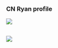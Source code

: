### CN Ryan profile

<a href="https://github.com/Ryannhasacat/Ryannhasacat">
  <img align="center" src="https://github-readme-stats.vercel.app/api?username=Ryannhasacat&show_icons=true&count_private=true&theme=radical&bg_color=#FF7F50,#FF4500,#BA55D3" />
</a>
<p></p>
</br>
<a href="https://github.com/Ryannhasacat/Ryannhasacat">
  <img align="center" src="https://github-readme-stats.vercel.app/api/top-langs/?username=Ryannhasacat&layout=compact&theme=radical" />
</a>

<!--
**Ryannhasacat/Ryannhasacat** is a ✨ _special_ ✨ repository because its `README.md` (this file) appears on your GitHub profile.

Here are some ideas to get you started:

- 🔭 I’m currently working on ...
- 🌱 I’m currently learning ...
- 👯 I’m looking to collaborate on ...
- 🤔 I’m looking for help with ...
- 💬 Ask me about ...
- 📫 How to reach me: ...
- 😄 Pronouns: ...
- ⚡ Fun fact: ...
-->
